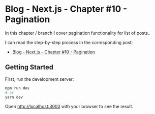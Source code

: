 # Blog - Next.js - Chapter #10 - Pagination

In this chapter / branch I cover pagination functionality for list of posts..

I can read the step-by-step process in the corresponding post:

- [Blog - Next.js - Chapter #10 - Pagination](https://blog-qbreis.vercel.app/posts/blog-next-js-10-pagination)

## Getting Started

First, run the development server:

```bash
npm run dev
# or
yarn dev
```

Open [http://localhost:3000](http://localhost:3000) with your browser to see the result.
